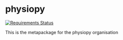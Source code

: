 # physiopy
[![Requirements Status](https://requires.io/github/physiopy/physiopy/requirements.svg?branch=master)](https://requires.io/github/physiopy/physiopy/requirements/?branch=master)

This is the metapackage for the physiopy organisation

